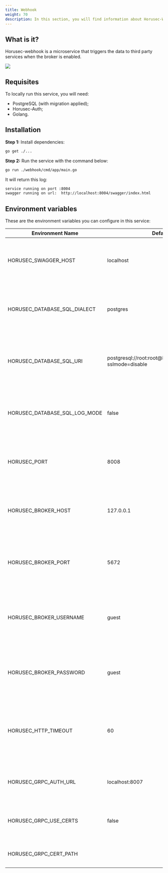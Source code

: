 ```yaml
---
title: Webhook
weight: 70
description: In this section, you will find information about Horusec-Webhook service. 
---
```


## **What is it?**
Horusec-webhook is a microservice that triggers the data to third party services when the broker is enabled.

![](/docs/ptbr/web/services/webhook/0-arquitecture.jpg)

## **Requisites**
To locally run this service, you will need: 
* PostgreSQL (with migration applied);
* Horusec-Auth;
* Golang.

## **Installation** 

**Step 1:** Install dependencies: 
```bash
go get ./...
```

**Step 2:** Run the service with the command below:

```bash
go run ./webhook/cmd/app/main.go
```

It will return this log:

```bash
service running on port :8004
swagger running on url:  http://localhost:8004/swagger/index.html
```

## **Environment variables**
These are the environment variables you can configure in this service: 


| Environment Name                            | Default Value         | Description                  |
|---------------------------------------------|-----------------------|------------------------------|
| HORUSEC_SWAGGER_HOST             | localhost                                                        | This environment variable gets which swagger host will be available.| 
| HORUSEC_DATABASE_SQL_DIALECT     | postgres                                                         | This environment variable gets the dialect to connet POSTGRES database. |
| HORUSEC_DATABASE_SQL_URI         | postgresql://root:root@localhost:5432/horusec_db?sslmode=disable | This environment variable gets the URI to connect to POSTGRES database.|
| HORUSEC_DATABASE_SQL_LOG_MODE    | false                                                            | This environment variable gets the value to enable POSTGREs logs. |
| HORUSEC_PORT                     | 8008                                                             | This environment variable gets the port the service will start. |
| HORUSEC_BROKER_HOST              | 127.0.0.1                                                        | This environment variable gets a host to connect to RABBITMQ broker. | 
| HORUSEC_BROKER_PORT              | 5672                                                             | This environment variable gets the port to connect to  RABBITMQ broker. |
| HORUSEC_BROKER_USERNAME          | guest                                                            | This environment variable gets the user name to connect to RABBITMQ broker. |
| HORUSEC_BROKER_PASSWORD          | guest                                                            | This environment variable gets the password to connect to RABBITMQ broker. |
| HORUSEC_HTTP_TIMEOUT             | 60                                                               | This environment variable gets time in seconds to wait for a response after a HTTP request. |
 HORUSEC_GRPC_AUTH_URL            | localhost:8007                                                   | It gets the  `horusec-auth` URL from the GRPC connection.  |
| HORUSEC_GRPC_USE_CERTS           | false                                                            | It validates the usage of GRCP certificate is enabled or not. |
| HORUSEC_GRPC_CERT_PATH           |                                                                  | It gets the path of GRPC certificate. | 